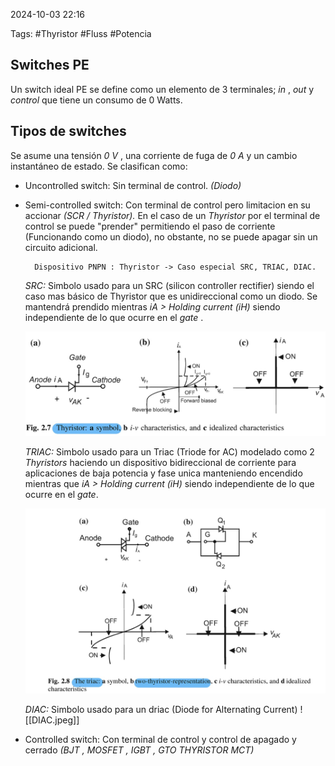 2024-10-03 22:16

Tags: #Thyristor #Fluss #Potencia
 

## Switches PE

Un switch ideal PE se define como un elemento de 3 terminales; _in_ , _out_ y _control_ que tiene un consumo de 0 Watts.

## Tipos de switches

Se asume una tensión  _0 V_ , una corriente de fuga de _0 A_ y un cambio instantáneo de estado. Se clasifican como:
* Uncontrolled switch: Sin terminal de control. _(Diodo)_
* Semi-controlled switch: Con terminal de control pero limitacion en su accionar _(SCR / Thyristor)._
	En el caso de un _Thyristor_ por el terminal de control se puede "prender" permitiendo el paso de corriente (Funcionando como un diodo), no obstante, no se puede apagar sin un circuito adicional. 

		Dispositivo PNPN : Thyristor -> Caso especial SRC, TRIAC, DIAC.
	
	_SRC:_  Simbolo usado para un SRC (silicon controller rectifier) siendo el caso mas básico de Thyristor que es unidireccional como un diodo. Se mantendrá prendido mientras _iA > Holding current (iH)_ siendo independiente de lo que ocurre en el _gate_ . 
	
	![Thyristor | 500](Imagenes/Thyristor.jpeg)
	
	_TRIAC:_ Simbolo usado para un Triac (Triode for AC) modelado como 2 _Thyristors_  haciendo un dispositivo bidireccional de corriente para aplicaciones de baja potencia y fase unica manteniendo encendido mientras que _iA > Holding current (iH)_ siendo independiente de lo que ocurre en el _gate_. 
	
	![Triac | 500](Imagenes/Triac.jpeg) 

	_DIAC:_ Simbolo usado para un driac (Diode for Alternating Current) 
	![[DIAC.jpeg]]
* Controlled switch: Con terminal de control y control de apagado y cerrado _(BJT , MOSFET , IGBT , GTO THYRISTOR  MCT)_
